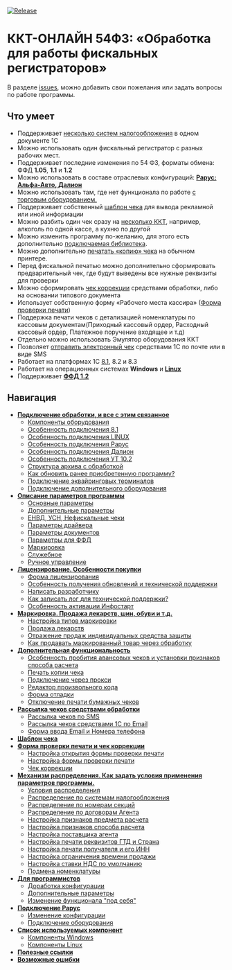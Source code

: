 [![Release](https://img.shields.io/github/tag/andrei-karpov/1c_kkt_54fz.svg?label=Last%20release&a)](https://github.com/andrei-karpov/1c_kkt_54fz/releases)

# ККТ-ОНЛАЙН 54ФЗ: «Обработка для работы фискальных регистраторов» #

В разделе [issues](https://github.com/andrei-karpov/1c_kkt_54fz/issues), можно добавить свои пожелания или задать вопросы по работе программы.

## Что умеет ##

- Поддерживает [несколько систем налогообложения](docs/mechanism_distribution.md#распределение-по-системам-налогообложения) в одном документе 1С
- Можно использовать один фискальный регистратор с разных рабочих мест.
- Поддерживает последние изменения по 54 ФЗ, форматы обмена: ФФД **1.05**, **1.1** и **1.2**
- Можно использовать в составе отраслевых конфигураций: [**Рарус: Альфа-Авто, Далион**](docs/connecting.md#особенность-подключения-рарус)
- Можно использовать там, где нет функционала по работе [с торговым оборудованием.](docs/instruction.md#форма-отладки)
- Поддерживает собственный [шаблон чека](docs/template_document.md#шаблон-документа-печати) для вывода рекламной или иной информации
- Можно разбить один чек сразу на [несколько ККТ](docs/connecting.md#подключение-дополнительного-оборудования), например, алкоголь по одной кассе, а кухню по другой
- Можно изменить программу по-желанию, для этого есть дополнительно [подключаемая библиотека](docs/for_programmers.md#изменение-функционала-под-себя).
- Можно дополнительно [печатать «копию» чека](docs/instruction.md#печать-копии-чека) на обычном принтере.
- Перед фискальной печатью можно дополнительно сформировать предварительный чек, где будут выведены все нужные реквизиты для проверки
- Можно сформировать [чек коррекции](docs/form_check_and_check_correction.md#чек-коррекции) средствами обработки, либо на основании типового документа
- Использует собственную форму «Рабочего места кассира» ([Форма проверки печати](docs/form_check_and_check_correction.md))
- Поддержка печати чеков с детализацией номенклатуры по кассовым документам(Приходный кассовый ордер, Расходный кассовый ордер, Платежное поручение входящее и т.д)
- Отдельно можно использовать Эмулятор оборудования ККТ
- Позволяет [отправить электронный чек](docs/management_distribution.md) средствами 1С по почте или в виде SMS
- Работает на платформах 1С [8.1](docs/connecting.md#особенность-подключения-81), 8.2 и 8.3
- Работает на операционных системах **Windows** и [**Linux**](docs/connecting.md#особенность-подключения-linux)
- Поддерживает [**ФФД 1.2**](docs/marking.md#поддержка-ффд-12)

## Навигация ##

- [**Подключение обработки, и все с этим связанное**](docs/connecting.md)
  - [Компоненты оборудования](docs/connecting.md#компоненты-оборудования)
  - [Особенность подключения 8.1](docs/connecting.md#особенность-подключения-81)
  - [Особенность подключения LINUX](docs/connecting.md#особенность-подключения-linux)
  - [Особенность подключения Рарус](docs/connecting.md#особенность-подключения-рарус)
  - [Особенность подключения Далион](docs/connecting.md#особенность-подключения-далион)
  - [Особенность подключения УТ 10.2](docs/connecting.md#особенность-подключения-ут-102)
  - [Структура архива с обработкой](docs/connecting.md#структура-архива-с-обработкой)
  - [Как обновить ранее приобретенную программу?](docs/connecting.md#как-обновить-ранее-приобретенную-программу)
  - [Подключение эквайринговых терминалов](docs/connecting.md#подключение-эквайринговых-терминалов)
  - [Подключение дополнительного оборудования](docs/connecting.md#подключение-дополнительного-оборудования)
- [**Описание параметров программы**](docs/parameters_description.md)
  - [Основные параметры](docs/parameters_description.md#основные-параметры)
  - [Дополнительные параметры](docs/parameters_description.md#дополнительные-параметры)
  - [ЕНВД, УСН, Нефискальные чеки](docs/parameters_description.md#енвд-усн-нефискальные-чеки)
  - [Параметры драйвера](docs/parameters_description.md#параметры-драйвера)
  - [Параметры документов](docs/parameters_description.md#параметры-документов)
  - [Параметры для ФФД](docs/parameters_description.md#параметры-для-ффд)
  - [Маркировка](docs/parameters_description.md#маркировка)
  - [Служебное](docs/parameters_description.md#служебное)
  - [Ручное управление](docs/parameters_description.md#ручное-управление)
- [**Лицензирование. Особенности покупки**](docs/licensing.md)
  - [Форма лицензирования](docs/licensing.md#форма-лицензирования)
  - [Особенность получения обновлений и технической поддержки](docs/licensing.md#особенность-получения-обновлений-и-технической-поддержки)
  - [Написать разработчику](docs/licensing.md#написать-разработчику)
  - [Как записать лог для технической поддержки?](docs/licensing.md#как-записать-лог-для-технической-поддержки)
  - [Особенность активации Инфостарт](docs/licensing.md#особенность-активации-инфостарт)
- [**Маркировка. Продажа лекарств, шин, обуви и т.д.**](docs/marking.md)
  - [Настройка типов маркировки](docs/marking.md#настройка-типов-маркировки)
  - [Продажа лекарств](docs/marking.md#продажа-лекарств)
  - [Отражение продаж индивидуальных средства защиты](docs/marking.md#отражение-продаж-индивидуальных-средства-защиты)
  - [Как продавать маркированный товар через обработку](docs/marking.md#как-продавать-маркированный-товар-через-обработку)
- [**Дополнительная функциональность**](docs/instruction.md)
  - [Особенность пробития авансовых чеков и установки признаков способа расчета](docs/instruction.md#особенность-пробития-авансовых-чеков-и-установки-признаков-способа-расчета)
  - [Печать копии чека](docs/instruction.md#печать-копии-чека)
  - [Подключение через прокси](docs/instruction.md#подключение-через-прокси)
  - [Редактор произвольного кода](docs/instruction.md#редактор-произвольного-кода)
  - [Форма отладки](docs/instruction.md#форма-отладки)
  - [Отключение печати бумажных чеков](docs/instruction.md#отключение-печати-бумажного-чека)
- [**Рассылка чеков средствами обработки**](docs/management_distribution.md)
  - [Рассылка чеков по SMS](docs/management_distribution.md#рассылка-чеков-по-sms)
  - [Рассылка чеков средствами 1С по Email](docs/management_distribution.md#рассылка-чеков-средствами-1с-по-email)
  - [Форма ввода Email и Номера телефона](docs/management_distribution.md#форма-ввода-email-и-номера-телефона)
- [**Шаблон чека**](docs/template_document.md)
- [**Форма проверки печати и чек коррекции**](docs/form_check_and_check_correction.md)
  - [Настройка открытия формы проверки печати](docs/form_check_and_check_correction.md#настройка-открытия-формы-проверки-печати)
  - [Настройка формы проверки печати](docs/form_check_and_check_correction.md#настройка-формы-проверки-печати)
  - [Чек коррекции](docs/form_check_and_check_correction.md#чек-коррекции)
- [**Механизм распределения. Как задать условия применения параметров программы.**](docs/mechanism_distribution.md)
  - [Условия распределения](docs/mechanism_distribution.md#условия-распределения)
  - [Распределение по системам налогообложения](docs/mechanism_distribution.md#распределение-по-системам-налогообложения)
  - [Распределение по номерам секций](docs/mechanism_distribution.md#распределение-по-номерам-секций)
  - [Распределение по договорам Агента](docs/mechanism_distribution.md#распределение-по-договорам-агента)
  - [Настройка признаков предмета расчета](docs/mechanism_distribution.md#настройка-признаков-предмета-расчета)
  - [Настройка признаков способа расчета](docs/mechanism_distribution.md#настройка-признаков-способа-расчета)
  - [Настройка поставщика агента](docs/mechanism_distribution.md#настройка-поставщика-агента)
  - [Настройка печати реквизитов ГТД и Страна](docs/mechanism_distribution.md#настройка-печати-реквизитов-гтд-и-страна)
  - [Настройка печати получателя и его ИНН](docs/mechanism_distribution.md#настройка-печати-получателя-и-его-инн)
  - [Настройка ограничения времени продажи](docs/mechanism_distribution.md#настройка-ограничения-времени-продажи)
  - [Настройка ставки НДС по умолчанию](docs/mechanism_distribution.md#настройка-ставки-ндс-по-умолчанию)
  - [Подмена номенклатуры](docs/mechanism_distribution.md#подмена-номенклатуры)
- [**Для программистов**](docs/for_programmers.md)
  - [Доработка конфигурации](docs/for_programmers.md#доработка-конфигурации)
  - [Дополнительные параметры](docs/for_programmers.md#дополнительные-параметры)
  - [Изменение функционала "под себя"](docs/for_programmers.md#изменение-функционала-под-себя)
- [**Подключение Рарус**](docs/rarus_connecting.md)
  - [Изменение конфигурации](docs/rarus_connecting.md#изменение-конфигурации)
  - [Подключение оборудования](docs/rarus_connecting.md#подключение-оборудования)
- [**Список используемых компонент**](docs/components.md)
  - [Компоненты Windows](docs/components.md#компоненты-ккт-для-windows)
  - [Компоненты Linux](docs/components.md#компоненты-ккт-для-linux)
- [**Полезные ссылки**](docs/useful_links.md)
- [**Возможные ошибки**](docs/errors.md)

